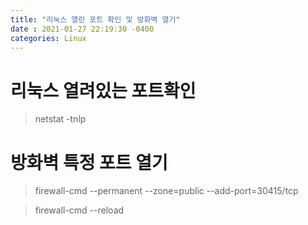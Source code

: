 ```yaml
---
title: "리눅스 열린 포트 확인 및 방화벽 열기"
date : 2021-01-27 22:19:30 -0400
categories: Linux
---
```


# 리눅스 열려있는 포트확인 

> netstat -tnlp


# 방화벽 특정 포트 열기

> firewall-cmd --permanent --zone=public --add-port=30415/tcp

> firewall-cmd --reload
